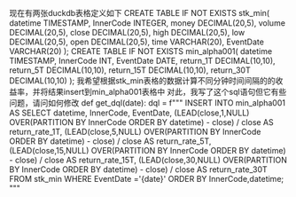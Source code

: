 现在有两张duckdb表格定义如下
CREATE TABLE IF NOT EXISTS stk_min(
    datetime TIMESTAMP,
    InnerCode INTEGER,
    money DECIMAL(20,5),
    volume DECIMAL(20,5),
    close DECIMAL(20,5),
    high DECIMAL(20,5),
    low DECIMAL(20,5),
    open DECIMAL(20,5),
    time VARCHAR(20),
    EventDate VARCHAR(20)
);
CREATE TABLE IF NOT EXISTS min_alpha001(
    datetime TIMESTAMP,
    InnerCode INT,
    EventDate DATE,
    return_1T DECIMAL(10,10),
    return_5T DECIMAL(10,10),
    return_15T DECIMAL(10,10),
    return_30T DECIMAL(10,10)
);
我希望根据stk_min表格的数据计算不同分钟时间间隔的的收益率，并将结果insert到min_alpha001表格中
对此，我写了这个sql语句但它有些问题，请问如何修改
def get_dql(date):
    dql = f"""
    INSERT INTO min_alpha001 AS
        SELECT
            datetime,
            InnerCode,
            EventDate,
            (LEAD(close,1,NULL) OVER(PARTITION BY InnerCode ORDER BY datetime) - close) / close  AS return_rate_1T,
            (LEAD(close,5,NULL) OVER(PARTITION BY InnerCode ORDER BY datetime) - close) / close  AS return_rate_5T,
            (LEAD(close,15,NULL) OVER(PARTITION BY InnerCode ORDER BY datetime) - close) / close  AS return_rate_15T,
            (LEAD(close,30,NULL) OVER(PARTITION BY InnerCode ORDER BY datetime) - close) / close  AS return_rate_30T
        FROM 
            stk_min
        WHERE
            EventDate ='{date}' 
        ORDER BY InnerCode,datetime;
    """
